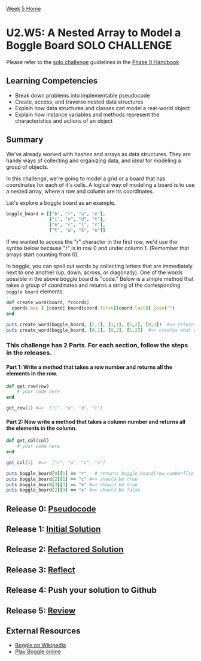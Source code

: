 [Week 5 Home](../)

# U2.W5: A Nested Array to Model a Boggle Board **SOLO CHALLENGE**
Please refer to the [solo challenge](https://github.com/Devbootcamp/phase-0-handbook/blob/master/solo-challenges.md) guidelines in the [Phase 0 Handbook](https://github.com/Devbootcamp/phase-0-handbook)


## Learning Competencies
- Break down problems into implementable pseudocode 
- Create, access, and traverse nested data structures
- Explain how data structures and classes can model a real-world object
- Explain how instance variables and methods represent the characteristics and actions of an object

## Summary

We've already worked with hashes and arrays as data structures.  They are handy ways of collecting and organizing data, and ideal for modeling a group of objects.  

In this challenge, we're going to model a grid or a board that has coordinates for each of it's cells.  A logical way of modeling a board is to use a nested array, where a row and column are its coordinates.

Let's explore a boggle board as an example.

```ruby
boggle_board = [["b", "r", "a", "e"],
                ["i", "o", "d", "t"],
                ["e", "c", "l", "r"],
                ["t", "a", "k", "e"]]
```

If we wanted to access the "r" character in the first row, we'd use the syntax below because "r" is in row 0 and under column 1. (Remember that arrays start counting from 0).

In boggle, you can spell out words by collecting letters that are immediately next to one another (up, down, across, or diagonally).  One of the words possible in the above boggle board is "code." Below is a simple method that takes a group of coordinates and returns a string of the corresponding `boggle board` elements. 

  ```ruby
  def create_word(board, *coords)
    coords.map { |coord| board[coord.first][coord.last]}.join("")
  end

  puts create_word(boggle_board, [2,1], [1,1], [1,2], [0,3])  #=> returns "code"  
  puts create_word(boggle_board, [0,1], [0,2], [1,2])  #=> creates what california slang word?
  ```
### This challenge has 2 Parts. For each section, follow the steps in the releases. 

#### Part 1: Write a method that takes a row number and returns all the elements in the row.  

```ruby
def get_row(row)
    # your code here
end

get_row(1) #=>  ["i", "o", "d", "t"]
```


#### Part 2: Now write a method that takes a column number and returns all the elements in the column.

```ruby
def get_col(col)
    # your code here
end

get_col(1)  #=>  ["r", "o", "c", "a"]
```


```ruby 
puts boggle_board[0][1] == "r"   # returns boggle_board[row_number][column_number]
puts boggle_board[2][1] == "c" #=> should be true
puts boggle_board[3][3] == "e" #=> should be true
puts boggle_board[2][3] == "x" #=> should be false
```


## Release 0: [Pseudocode](https://github.com/Devbootcamp/phase_0_handbook/blob/master/coding_references/pseudocode.md)

## Release 1: [Initial Solution](https://github.com/Devbootcamp/phase_0_handbook/blob/master/coding_references/initial_solution.md)

## Release 2: [Refactored Solution](https://github.com/Devbootcamp/phase_0_handbook/blob/master/coding_references/refactoring.md)

## Release 3: [Reflect](https://github.com/Devbootcamp/phase_0_handbook/blob/master/coding_references/reflection_guidelines.md)

## Release 4: Push your solution to Github

## Release 5: [Review](https://github.com/Devbootcamp/phase_0_handbook/blob/master/coding_references/review.md)


## External Resources
* [Boggle on Wikipedia](http://en.wikipedia.org/wiki/Boggle)
* [Play Boggle online](http://www.wordplays.com/boggle)
